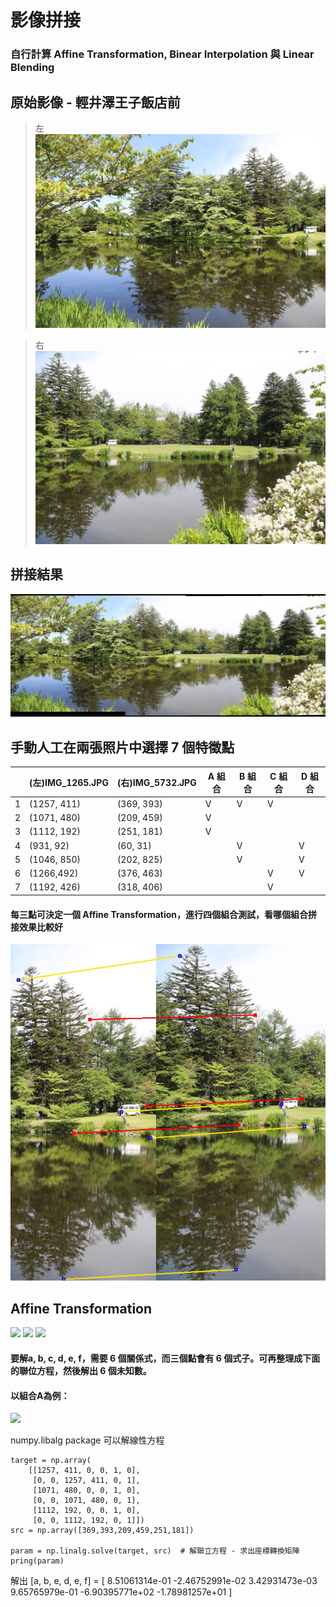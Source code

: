 # 影像拼接
### 自行計算 Affine Transformation, Binear Interpolation 與 Linear Blending

## 原始影像 - 輕井澤王子飯店前
> 左
![](https://github.com/elviselle/image_stitching/blob/master/.readme_imgs/IMG_1265.JPG)

> 右
![](https://github.com/elviselle/image_stitching/blob/master/.readme_imgs/IMG_5732.JPG)

## 拼接結果
![](https://github.com/elviselle/image_stitching/blob/master/.readme_imgs/merged.jpg)

## 手動人工在兩張照片中選擇 7 個特徵點
|     | (左)IMG_1265.JPG  | (右)IMG_5732.JPG | A 組合 | B 組合 | C 組合 | D 組合 |
| --- | ------------- | ------------- | - | - | - | - |
| 1 | (1257, 411)  | (369, 393) | V | V | V |   |
| 2 | (1071, 480)  | (209, 459) | V |   |   |   |
| 3 | (1112, 192)  | (251, 181) | V |   |   |   |
| 4 | (931, 92)    |  (60, 31)  |   | V |   | V |
| 5 | (1046, 850)  | (202, 825) |   | V |   | V |
| 6 | (1266,492)   | (376, 463) |   |   | V | V |
| 7 | (1192, 426)  | (318, 406) |   |   | V |   |
#### 每三點可決定一個 Affine Transformation，進行四個組合測試，看哪個組合拼接效果比較好

![](https://github.com/elviselle/image_stitching/blob/master/.readme_imgs/mapping_corp.png)

## Affine Transformation

<!-- \begin{bmatrix}x'\\y'\end{bmatrix} = \begin{bmatrix}a & b & c\\ d & e & f\end{bmatrix} \begin{bmatrix}x\\y\\1\end{bmatrix} --> 
<img src="https://latex.codecogs.com/gif.latex?%5Cbegin%7Bbmatrix%7Dx%27%5C%5Cy%27%5Cend%7Bbmatrix%7D%20%3D%20%5Cbegin%7Bbmatrix%7Da%20%26%20b%20%26%20c%5C%5C%20d%20%26%20e%20%26%20f%5Cend%7Bbmatrix%7D%20%5Cbegin%7Bbmatrix%7Dx%5C%5Cy%5C%5C1%5Cend%7Bbmatrix%7D" /> 

<img src="https://latex.codecogs.com/gif.latex?x%27%3D%20ax%20%2B%20by%20%2B%20c" /> 
<img src="https://latex.codecogs.com/gif.latex?y%27%3D%20dx%20%2B%20ey%20%2B%20f" /> 


#### 要解a, b, c, d, e, f，需要 6 個關係式，而三個點會有 6 個式子。可再整理成下面的聯位方程，然後解出 6 個未知數。
#### 以組合A為例：

<!-- \begin{bmatrix}369\\393\\209\\459\\251\\181\end{bmatrix} = \begin{bmatrix}1257 & 411 & 0 & 0 & 1 & 0\\0&0&1257& 411&0&1\\ 1071& 480& 0 & 0 & 1 & 0\\0&0&1071& 480&0&1 \\1112& 192& 0 & 0 & 1 & 0\\0&0&1112& 192&0&1 \\\end{bmatrix} \begin{bmatrix}a\\b\\c\\d\\e\\f\end{bmatrix} --> 
<img src="https://latex.codecogs.com/gif.latex?%5Cbegin%7Bbmatrix%7D369%5C%5C393%5C%5C209%5C%5C459%5C%5C251%5C%5C181%5Cend%7Bbmatrix%7D%20%3D%20%5Cbegin%7Bbmatrix%7D1257%20%26%20411%20%26%200%20%26%200%20%26%201%20%26%200%5C%5C0%260%261257%26%20411%260%261%5C%5C%201071%26%20480%26%200%20%26%200%20%26%201%20%26%200%5C%5C0%260%261071%26%20480%260%261%20%5C%5C1112%26%20192%26%200%20%26%200%20%26%201%20%26%200%5C%5C0%260%261112%26%20192%260%261%20%5C%5C%5Cend%7Bbmatrix%7D%20%5Cbegin%7Bbmatrix%7Da%5C%5Cb%5C%5Cc%5C%5Cd%5C%5Ce%5C%5Cf%5Cend%7Bbmatrix%7D" /> 

numpy.libalg package 可以解線性方程

    target = np.array(
        [[1257, 411, 0, 0, 1, 0], 
         [0, 0, 1257, 411, 0, 1], 
         [1071, 480, 0, 0, 1, 0], 
         [0, 0, 1071, 480, 0, 1],
         [1112, 192, 0, 0, 1, 0], 
         [0, 0, 1112, 192, 0, 1]])
    src = np.array([369,393,209,459,251,181])
    
    param = np.linalg.solve(target, src)  # 解聯立方程 - 求出座標轉換矩陣
    pring(param)

解出 [a, b, e, d, e, f] = [ 8.51061314e-01 -2.46752991e-02  3.42931473e-03  9.65765979e-01 -6.90395771e+02 -1.78981257e+01 ]




